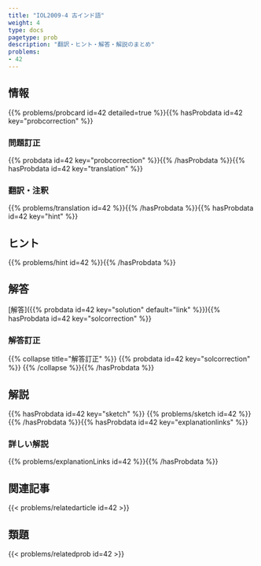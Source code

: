 ```yaml
---
title: "IOL2009-4 古インド語"
weight: 4
type: docs
pagetype: prob
description: "翻訳・ヒント・解答・解説のまとめ"
problems: 
- 42
---
```


## 情報

{{% problems/probcard id=42 detailed=true %}}{{% hasProbdata id=42 key="probcorrection" %}}

### 問題訂正

{{% probdata id=42 key="probcorrection" %}}{{% /hasProbdata %}}{{% hasProbdata id=42 key="translation" %}}

### 翻訳・注釈

{{% problems/translation id=42 %}}{{% /hasProbdata %}}{{% hasProbdata id=42 key="hint" %}}

## ヒント

{{% problems/hint id=42 %}}{{% /hasProbdata %}}

## 解答

[解答]({{% probdata id=42 key="solution" default="link" %}}){{% hasProbdata id=42 key="solcorrection" %}}

### 解答訂正

{{% collapse title="解答訂正" %}}
{{% probdata id=42 key="solcorrection" %}}
{{% /collapse %}}{{% /hasProbdata %}}

## 解説

{{% hasProbdata id=42 key="sketch" %}}
{{% problems/sketch id=42 %}}
{{% /hasProbdata %}}{{% hasProbdata id=42 key="explanationlinks" %}}

### 詳しい解説

{{% problems/explanationLinks id=42 %}}{{% /hasProbdata %}}

## 関連記事

{{< problems/relatedarticle id=42 >}}

## 類題

{{< problems/relatedprob id=42 >}}
